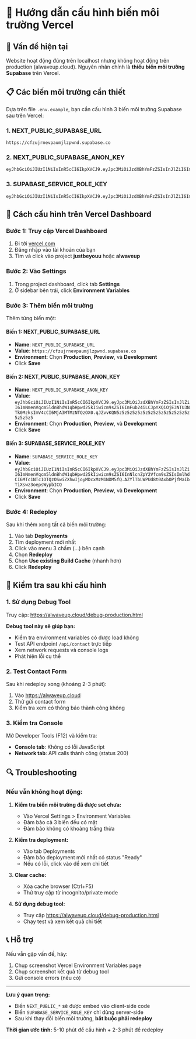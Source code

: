# 🔧 Hướng dẫn cấu hình biến môi trường Vercel

## 🚨 Vấn đề hiện tại

Website hoạt động đúng trên localhost nhưng không hoạt động trên production (alwaveup.cloud). Nguyên nhân chính là **thiếu biến môi trường Supabase** trên Vercel.

## 📋 Các biến môi trường cần thiết

Dựa trên file `.env.example`, bạn cần cấu hình 3 biến môi trường Supabase sau trên Vercel:

### 1. NEXT_PUBLIC_SUPABASE_URL
```
https://cfzujrnevpaumjlzpwnd.supabase.co
```

### 2. NEXT_PUBLIC_SUPABASE_ANON_KEY
```
eyJhbGciOiJIUzI1NiIsInR5cCI6IkpXVCJ9.eyJpc3MiOiJzdXBhYmFzZSIsInJlZiI6ImNmenVqcm5ldnBhdW1qbHpwd25kIiwicm9sZSI6ImFub24iLCJpYXQiOjE3NTU3NTk0MzksImV4cCI6MjA3MTMzNTQzOX0.qJZvvKQN5z5z5z5z5z5z5z5z5z5z5z5z5z5z5z5z5z5
```

### 3. SUPABASE_SERVICE_ROLE_KEY
```
eyJhbGciOiJIUzI1NiIsInR5cCI6IkpXVCJ9.eyJpc3MiOiJzdXBhYmFzZSIsInJlZiI6ImNmenVqcm5ldnBhdW1qbHpwd25kIiwicm9sZSI6InNlcnZpY2Vfcm9sZSIsImlhdCI6MTc1NTc1OTQzOSwiZXhwIjoyMDcxMzM1NDM5fQ.AZYlTbLWPUd8t0AxbOPjfMaIbTiXswz3oepsWypbICQ
```

## 🔧 Cách cấu hình trên Vercel Dashboard

### Bước 1: Truy cập Vercel Dashboard
1. Đi tới [vercel.com](https://vercel.com)
2. Đăng nhập vào tài khoản của bạn
3. Tìm và click vào project **justbeyouu** hoặc **alwaveup**

### Bước 2: Vào Settings
1. Trong project dashboard, click tab **Settings**
2. Ở sidebar bên trái, click **Environment Variables**

### Bước 3: Thêm biến môi trường
Thêm từng biến một:

#### Biến 1: NEXT_PUBLIC_SUPABASE_URL
- **Name**: `NEXT_PUBLIC_SUPABASE_URL`
- **Value**: `https://cfzujrnevpaumjlzpwnd.supabase.co`
- **Environment**: Chọn **Production**, **Preview**, và **Development**
- Click **Save**

#### Biến 2: NEXT_PUBLIC_SUPABASE_ANON_KEY
- **Name**: `NEXT_PUBLIC_SUPABASE_ANON_KEY`
- **Value**: `eyJhbGciOiJIUzI1NiIsInR5cCI6IkpXVCJ9.eyJpc3MiOiJzdXBhYmFzZSIsInJlZiI6ImNmenVqcm5ldnBhdW1qbHpwd25kIiwicm9sZSI6ImFub24iLCJpYXQiOjE3NTU3NTk0MzksImV4cCI6MjA3MTMzNTQzOX0.qJZvvKQN5z5z5z5z5z5z5z5z5z5z5z5z5z5z5z5z5z5`
- **Environment**: Chọn **Production**, **Preview**, và **Development**
- Click **Save**

#### Biến 3: SUPABASE_SERVICE_ROLE_KEY
- **Name**: `SUPABASE_SERVICE_ROLE_KEY`
- **Value**: `eyJhbGciOiJIUzI1NiIsInR5cCI6IkpXVCJ9.eyJpc3MiOiJzdXBhYmFzZSIsInJlZiI6ImNmenVqcm5ldnBhdW1qbHpwd25kIiwicm9sZSI6InNlcnZpY2Vfcm9sZSIsImlhdCI6MTc1NTc1OTQzOSwiZXhwIjoyMDcxMzM1NDM5fQ.AZYlTbLWPUd8t0AxbOPjfMaIbTiXswz3oepsWypbICQ`
- **Environment**: Chọn **Production**, **Preview**, và **Development**
- Click **Save**

### Bước 4: Redeploy
Sau khi thêm xong tất cả biến môi trường:
1. Vào tab **Deployments**
2. Tìm deployment mới nhất
3. Click vào menu 3 chấm (...) bên cạnh
4. Chọn **Redeploy**
5. Chọn **Use existing Build Cache** (nhanh hơn)
6. Click **Redeploy**

## 🧪 Kiểm tra sau khi cấu hình

### 1. Sử dụng Debug Tool
Truy cập: https://alwaveup.cloud/debug-production.html

**Debug tool này sẽ giúp bạn:**
- Kiểm tra environment variables có được load không
- Test API endpoint `/api/contact` trực tiếp
- Xem network requests và console logs
- Phát hiện lỗi cụ thể

### 2. Test Contact Form
Sau khi redeploy xong (khoảng 2-3 phút):
1. Vào https://alwaveup.cloud
2. Thử gửi contact form
3. Kiểm tra xem có thông báo thành công không

### 3. Kiểm tra Console
Mở Developer Tools (F12) và kiểm tra:
- **Console tab**: Không có lỗi JavaScript
- **Network tab**: API calls thành công (status 200)

## 🔍 Troubleshooting

### Nếu vẫn không hoạt động:

1. **Kiểm tra biến môi trường đã được set chưa:**
   - Vào Vercel Settings > Environment Variables
   - Đảm bảo cả 3 biến đều có mặt
   - Đảm bảo không có khoảng trắng thừa

2. **Kiểm tra deployment:**
   - Vào tab Deployments
   - Đảm bảo deployment mới nhất có status "Ready"
   - Nếu có lỗi, click vào để xem chi tiết

3. **Clear cache:**
   - Xóa cache browser (Ctrl+F5)
   - Thử truy cập từ incognito/private mode

4. **Sử dụng debug tool:**
   - Truy cập https://alwaveup.cloud/debug-production.html
   - Chạy test và xem kết quả chi tiết

## 📞 Hỗ trợ

Nếu vẫn gặp vấn đề, hãy:
1. Chụp screenshot Vercel Environment Variables page
2. Chụp screenshot kết quả từ debug tool
3. Gửi console errors (nếu có)

---

**Lưu ý quan trọng:** 
- Biến `NEXT_PUBLIC_*` sẽ được embed vào client-side code
- Biến `SUPABASE_SERVICE_ROLE_KEY` chỉ dùng server-side
- Sau khi thay đổi biến môi trường, **bắt buộc phải redeploy**

**Thời gian ước tính:** 5-10 phút để cấu hình + 2-3 phút để redeploy